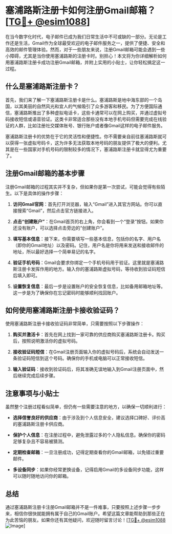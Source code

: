 # 塞浦路斯注册卡如何注册Gmail邮箱？[[TG💪+ @esim1088](https://t.me/s/esim1088)]

在当今数字化时代，电子邮件已成为我们日常生活中不可或缺的一部分。无论是工作还是生活，Gmail作为全球最受欢迎的电子邮件服务之一，提供了便捷、安全和高效的邮件管理体验。然而，对于一些朋友来说，注册Gmail邮箱可能会遇到一些小障碍，尤其是当你使用塞浦路斯的注册卡时。别担心！本文将为你详细解析如何用塞浦路斯注册卡成功注册Gmail邮箱，并附上实用的小贴士，让你轻松搞定这一过程。

## 什么是塞浦路斯注册卡？

首先，我们来了解一下塞浦路斯注册卡是什么。塞浦路斯是地中海东部的一个岛国，以其美丽的自然风光和宜人的气候吸引了众多游客和移民。为了方便国际通信，塞浦路斯推出了多种虚拟电话卡，这些卡通常可以在网上购买，并通过虚拟号码接收短信或语音验证。这类卡非常适合那些没有本地手机号码但需要完成在线验证的人群，比如注册社交媒体账号、银行账户或者像Gmail这样的电子邮件服务。

塞浦路斯注册卡的优势在于它的灵活性和便捷性。你不需要亲自前往塞浦路斯就可以获得一张虚拟号码卡，这为许多无法获取本地号码的朋友提供了极大的便利。尤其是在一些国家对手机号码的限制较多的情况下，塞浦路斯注册卡就显得尤为重要了。

## 注册Gmail邮箱的基本步骤

注册Gmail邮箱的过程其实并不复杂，但如果你是第一次尝试，可能会觉得有些陌生。以下是具体的操作步骤：

1. **访问Gmail官网**：首先打开浏览器，输入“Gmail”进入其官方网站。你可以直接搜索“Gmail”，然后点击官方链接进入。

2. **点击“创建账户”**：在Gmail首页的右上角，你会看到一个“登录”按钮。如果你还没有账户，可以选择点击旁边的“创建账户”。

3. **填写基本信息**：接下来，你需要填写一些基本信息，包括你的名字、用户名（即你的Gmail地址）以及密码。记住，用户名是你将用来发送和接收邮件的地址，所以最好选择一个简单易记的名字。

4. **验证手机号码**：Gmail会要求你绑定一个手机号码用于验证。这里就是塞浦路斯注册卡发挥作用的地方。输入你的塞浦路斯虚拟号码，等待收到验证码短信后填入即可。

5. **设置恢复信息**：最后一步是设置账户的安全恢复信息，比如备用邮箱地址等。这一步是为了确保你在忘记密码时能够顺利找回账户。

## 如何使用塞浦路斯注册卡接收验证码？

使用塞浦路斯注册卡接收验证码非常简单，只需要按照以下步骤操作：

1. **购买并激活卡**：首先在网上找到一家可靠的供应商购买塞浦路斯注册卡。购买后，按照说明激活你的虚拟号码。

2. **接收验证码短信**：在Gmail注册页面输入你的虚拟号码后，系统会自动发送一条验证码短信到这个号码。确保你的手机或电脑可以正常接收短信。

3. **输入验证码**：接收到验证码后，将其准确无误地输入到Gmail注册页面中，然后继续完成后续步骤。

## 注意事项与小贴士

虽然整个注册过程看似简单，但仍有一些需要注意的地方，以确保一切顺利进行：

- **选择信誉良好的供应商**：由于涉及到个人信息安全，建议选择口碑好、评价高的塞浦路斯注册卡供应商。
  
- **保护个人信息**：在注册过程中，避免泄露过多的个人隐私信息。确保你的密码足够复杂且不容易被猜测。

- **定期检查邮箱**：一旦注册成功，记得定期查看你的Gmail邮箱，以免错过重要邮件。

- **多设备同步**：如果你经常更换设备，记得启用Gmail的多设备同步功能，这样可以随时随地访问你的邮箱。

## 总结

通过塞浦路斯注册卡注册Gmail邮箱并不是一件难事，只要按照上述步骤一步步来，相信你很快就能拥有属于自己的Gmail账户。希望这篇文章能帮助到那些正在为此苦恼的朋友。如果你还有其他疑问，欢迎随时留言讨论！[[TG💪+ @esim1088](https://t.me/s/esim1088) ![Image](https://i.postimg.cc/4NQfJmqS/Snipaste-2025-05-13-00-14-12.png)]